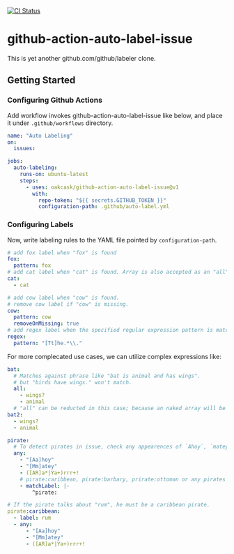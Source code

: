 [![CI Status](https://github.com/oakcask/github-action-auto-label-issue/actions/workflows/check.yaml/badge.svg)](https://github.com/oakcask/github-action-auto-label-issue/actions/workflows/check.yaml)

# github-action-auto-label-issue

This is yet another github.com/github/labeler clone.

## Getting Started

### Configuring Github Actions

Add workflow invokes github-action-auto-label-issue like below,
and place it under `.github/workflows` directory.

```yaml
name: "Auto Labeling"
on:
  issues:

jobs:
  auto-labeling:
    runs-on: ubuntu-latest
    steps:
      - uses: oakcask/github-action-auto-label-issue@v1
        with:
          repo-token: "${{ secrets.GITHUB_TOKEN }}"
          configuration-path: .github/auto-label.yml
```

### Configuring Labels

Now, write labeling rules to the YAML file pointed by `configuration-path`.

```yaml
# add fox label when "fox" is found
fox:
  pattern: fox
# add cat label when "cat" is found. Array is also accepted as an "all" expression.
cat:
  - cat

# add cow label when "cow" is found.
# remove cow label if "cow" is missing.
cow:
  pattern: cow
  removeOnMissing: true
# add regex label when the specified regular expression pattern is matching.
regex:
  pattern: "[Tt]he.*\\."
```

For more complecated use cases, we can utilize complex expressions like:

```yaml
bat:
  # Matches against phrase like "bat is animal and has wings".
  # but "birds have wings." won't match.
  all:
    - wings?
    - animal
  # "all" can be reducted in this case; because an naked array will be treated as child node of "all":
bat2:
  - wings?
  - animal
```

```yaml
pirate:
  # To detect pirates in issue, check any appearences of `Ahoy`, `matey`, `Rrrr!` and so on.
  any:
    - "[Aa]hoy"
    - "[Mm]atey"
    - ([AR]a*|Ya+)rrr+!
    # pirate:caribbean, pirate:barbary, prirate:ottoman or any pirates will be also labelled as "pirate".
    - matchLabel: |-
        ^pirate:

# If the pirate talks about "rum", he must be a caribbean pirate.
pirate:caribbean:
  - label: rum
  - any:
      - "[Aa]hoy"
      - "[Mm]atey"
      - ([AR]a*|Ya+)rrr+!
```
